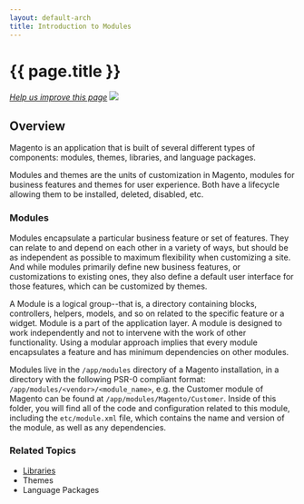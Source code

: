 ```yaml
---
layout: default-arch
title: Introduction to Modules
---
```


<h1 id="m2arch-module-intro">{{ page.title }}</h1>

<p><a href="{{ site.githuburl }}guides/v1.0/architecture/modules/mod_intro.md" target="_blank"><em>Help us improve this page</em></a>&nbsp;<img src="{{ site.baseurl }}common/images/newWindow.gif"/></p>

<h2 id="arch-modules-overview">Overview</h2>
Magento is an application that is built  of several different types of components: modules, themes, libraries, and language packages.

Modules and themes are the units of customization in Magento,  modules for business features and themes for user experience. Both have a lifecycle allowing them to be installed, deleted, disabled, etc.

<h3 id="arch-modules-defintion">Modules</h3>

Modules encapsulate a particular business feature or set of features. They can relate to and depend on each other in a variety of ways, but should be as independent as possible to maximum flexibility when customizing a site. And while modules primarily define new business features, or customizations to existing ones, they also define a default user interface for those features, which can be customized by themes.

A Module is a logical group--that is, a directory containing blocks, controllers, helpers, models, and so on related to the specific feature or a widget. Module is a part of the application layer. A module is designed to work independently and not to intervene with the work of other functionality. Using a modular approach implies that every module encapsulates a feature and has minimum dependencies on other modules.

Modules live in the `/app/modules` directory of a Magento installation, in a directory with the following PSR-0 compliant format: `/app/modules/<vendor>/<module_name>`, e.g. the Customer module of Magento can be found at `/app/modules/Magento/Customer`. Inside of this folder, you will find all of the code and configuration related to this module, including the `etc/module.xml` file, which contains the name and version of the module, as well as any dependencies.


<h3 id="arch-modules-defintion">Related Topics</h3>

* <a href="{{ site.gdeurl }}architecture/arch_libraries.html">Libraries</a>
* Themes
* Language Packages